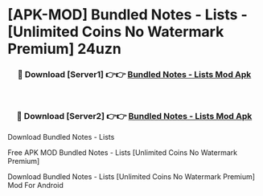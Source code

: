 # [APK-MOD] Bundled Notes - Lists - [Unlimited Coins No Watermark Premium] 24uzn



<div align="center">
<h3>🔴 Download [Server1] 👉👉 <a href="https://momento.my/?title=Bundled_Notes_-_Lists">Bundled Notes - Lists Mod Apk</a></h3><br>

<h3>🔴 Download [Server2] 👉👉 <a href="https://momento.my/?title=Bundled_Notes_-_Lists">Bundled Notes - Lists Mod Apk</a></h3>
</div>



Download Bundled Notes - Lists 

Free APK MOD Bundled Notes - Lists [Unlimited Coins No Watermark Premium]

Download Bundled Notes - Lists [Unlimited Coins No Watermark Premium] Mod For Android
